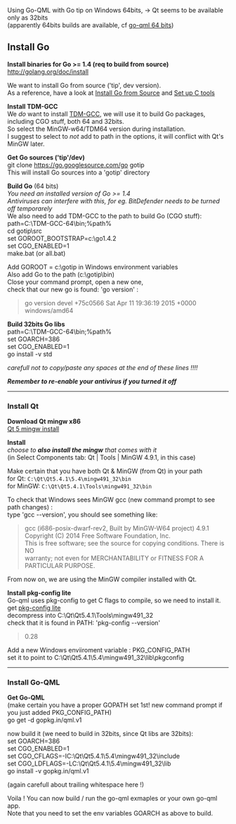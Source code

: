 Using Go-QML with Go tip on Windows 64bits,
-> Qt seems to be available only as 32bits  
(apparently 64bits builds are available, cf [go-qml 64 bits][refGoQml64])

## Install Go

**Install binaries for Go >= 1.4 (req to build from source)**  
http://golang.org/doc/install
 
We want to install Go from source ('tip', dev version).  
As a reference, have a look at [Install Go from Source][refFromSrc] and [Set up C tools][refWiki]  

**Install TDM-GCC**  
We _do_ want to install [TDM-GCC](refTDM), we will use it to build Go packages, including CGO stuff,
both 64 and 32bits.  
So select the MinGW-w64/TDM64 version during installation.  
I suggest to select to *not* add to path in the options, it will conflict with Qt's MinGW later.

**Get Go sources ('tip'/dev)**  
git clone https://go.googlesource.com/go gotip  
This will install Go sources into a 'gotip' directory

**Build Go** (64 bits)  
_You need an installed version of Go >= 1.4_  
_Antiviruses can interfere with this, for eg. BitDefender needs to be turned off temporarely_  
We also need to add TDM-GCC to the path to build Go (CGO stuff):  
path=C:\TDM-GCC-64\bin;%path%  
cd gotip\src  
set GOROOT_BOOTSTRAP=c:\go1.4.2  
set CGO_ENABLED=1  
make.bat (or all.bat)  


Add GOROOT = c:\gotip in Windows environment variables  
Also add Go to the path (c:\gotip\bin)  
Close your command prompt, open a new one,  
check that our new go is found: 'go version' :  
>go version devel +75c0566 Sat Apr 11 19:36:19 2015 +0000 windows/amd64

**Build 32bits Go libs**  
path=C:\TDM-GCC-64\bin;%path%  
set GOARCH=386  
set CGO_ENABLED=1  
go install -v std  

_carefull not to copy/paste any spaces at the end of these lines !!!!_

_**Remember to re-enable your antivirus if you turned it off**_

----

### Install Qt
**Download Qt mingw x86**  
[Qt 5 mingw install][refQt]

**Install**  
_choose to **also install the mingw** that comes with it_  
(in Select Components tab: Qt | Tools  | MinGW 4.9.1, in this case)

Make certain that you have both Qt & MinGW (from Qt) in your path  
for Qt: `C:\Qt\Qt5.4.1\5.4\mingw491_32\bin`  
for MinGW: `C:\Qt\Qt5.4.1\Tools\mingw491_32\bin`  

To check that Windows sees MinGW gcc (new command prompt to see path changes) :  
type 'gcc --version', you should see something like:  
> gcc (i686-posix-dwarf-rev2, Built by MinGW-W64 project) 4.9.1  
Copyright (C) 2014 Free Software Foundation, Inc.  
This is free software; see the source for copying conditions.  There is NO  
warranty; not even for MERCHANTABILITY or FITNESS FOR A PARTICULAR PURPOSE.  

From now on, we are using the MinGW compiler installed with Qt.

**Install pkg-config lite**  
Go-qml uses pkg-config to get C flags to compile, so we need to install it.  
get [pkg-config lite][refPkgCfgLite]  
decompress into C:\Qt\Qt5.4.1\Tools\mingw491_32  
check that it is found in PATH: 'pkg-config --version'
> 0.28

Add a new Windows enviiroment variable : PKG_CONFIG_PATH  
set it to point to C:\Qt\Qt5.4.1\5.4\mingw491_32\lib\pkgconfig

----
### Install Go-QML

**Get Go-QML**  
(make certain you have a proper GOPATH set 1st! new command prompt if you just added PKG_CONFIG_PATH)  
go get -d gopkg.in/qml.v1  

now build it (we need to build in 32bits, since Qt libs are 32bits):  
set GOARCH=386  
set CGO_ENABLED=1  
set CGO_CFLAGS=-IC:\Qt\Qt5.4.1\5.4\mingw491_32\include  
set CGO_LDFLAGS=-LC:\Qt\Qt5.4.1\5.4\mingw491_32\lib  
go install -v gopkg.in/qml.v1

(again carefull about trailing whitespace here !)

Voila !
You can now build / run the go-qml exmaples or your own go-qml app.  
Note that you need to set the env variables GOARCH as above to build.


[refFromSrc]: http://tip.golang.org/doc/install/source
[refWiki]: https://github.com/golang/go/wiki/InstallFromSource#install-c-tools
[refTDM]: http://tdm-gcc.tdragon.net/
[refQt]: http://download.qt.io/official_releases/qt/5.4/5.4.1/qt-opensource-windows-x86-mingw491_opengl-5.4.1.exe
[refPkgCfgLite]: http://sourceforge.net/projects/pkgconfiglite/files
[refGoQml64]: https://groups.google.com/forum/#!topic/go-qml/S5Vho-XtQyo

